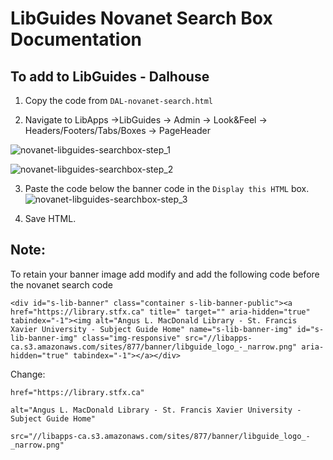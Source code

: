 # LibGuides Novanet Search Box Documentation

## To add to LibGuides - Dalhouse
1. Copy the code from `DAL-novanet-search.html`

2. Navigate to LibApps ->LibGuides -> Admin -> Look&Feel -> Headers/Footers/Tabs/Boxes -> PageHeader

![novanet-libguides-searchbox-step_1](https://github.com/stfxlibrary/libguide-novanet-search/assets/47865972/fdd23028-d730-4b3e-b9b0-e8f27c421d2f)

![novanet-libguides-searchbox-step_2](https://github.com/stfxlibrary/libguide-novanet-search/assets/47865972/243667d9-7e22-465c-af32-8a888d749661)

3. Paste the code below the banner code in the `Display this HTML` box.
![novanet-libguides-searchbox-step_3](https://github.com/stfxlibrary/libguide-novanet-search/assets/47865972/5fd2d119-951e-4fcc-9e65-021a7d18665a)

4. Save HTML.

## Note:
To retain your banner image add modify and add the following code before the novanet search code
```
<div id="s-lib-banner" class="container s-lib-banner-public"><a href="https://library.stfx.ca" title=" target="" aria-hidden="true" tabindex="-1"><img alt="Angus L. MacDonald Library - St. Francis Xavier University - Subject Guide Home" name="s-lib-banner-img" id="s-lib-banner-img" class="img-responsive" src="//libapps-ca.s3.amazonaws.com/sites/877/banner/libguide_logo_-_narrow.png" aria-hidden="true" tabindex="-1"></a></div>
```

Change:
```
href="https://library.stfx.ca"
```

```
alt="Angus L. MacDonald Library - St. Francis Xavier University - Subject Guide Home"
```

```
src="//libapps-ca.s3.amazonaws.com/sites/877/banner/libguide_logo_-_narrow.png"
```
